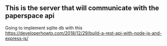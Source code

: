## This is the server that will communicate with the paperspace api

Going to implement sqlite db with this https://developerhowto.com/2018/12/29/build-a-rest-api-with-node-js-and-express-js/
